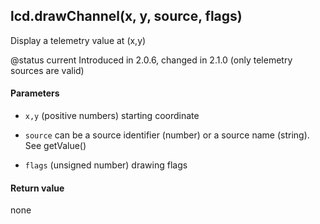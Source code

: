 <!-- This file was generated by the script. Do not edit it, any changes will be lost! -->

## lcd.drawChannel(x, y, source, flags)



Display a telemetry value at (x,y)

@status current Introduced in 2.0.6, changed in 2.1.0 (only telemetry sources are valid)


#### Parameters

* `x,y` (positive numbers) starting coordinate

* `source` can be a source identifier (number) or a source name (string).
See getValue()

* `flags` (unsigned number) drawing flags



#### Return value

none

